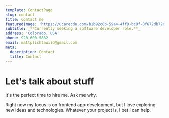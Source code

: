 ```yaml
---
template: ContactPage
slug: contact
title: Contact me
featuredImage: 'https://ucarecdn.com/b1b92c8b-59a4-4ff9-bc9f-8f672db72ef5/'
subtitle: _**Currently seeking a software developer role.**_
address: 'Colorado, USA'
phone: 928.600.5882
email: mattplichtawild@gmail.com
meta:
  description: Contact
  title: Contact
---
```

# Let's talk about stuff

It's the perfect time to hire me. Ask me why.

Right now my focus is on frontend app development, but I love exploring new ideas and technologies. Whatever your project is, I bet I can help.
